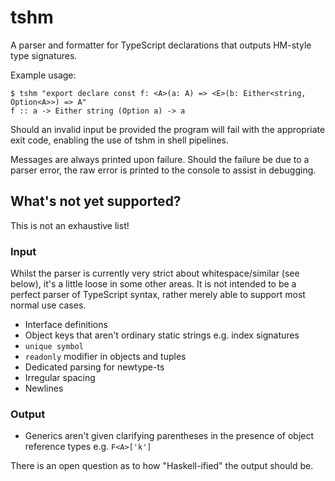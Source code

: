 # tshm

A parser and formatter for TypeScript declarations that outputs HM-style type signatures.

Example usage:

```
$ tshm "export declare const f: <A>(a: A) => <E>(b: Either<string, Option<A>>) => A"
f :: a -> Either string (Option a) -> a
```

Should an invalid input be provided the program will fail with the appropriate exit code, enabling the use of tshm in shell pipelines.

Messages are always printed upon failure. Should the failure be due to a parser error, the raw error is printed to the console to assist in debugging.

## What's not yet supported?

This is not an exhaustive list!

### Input

Whilst the parser is currently very strict about whitespace/similar (see below), it's a little loose in some other areas. It is not intended to be a perfect parser of TypeScript syntax, rather merely able to support most normal use cases.

- Interface definitions
- Object keys that aren't ordinary static strings e.g. index signatures
- `unique symbol`
- `readonly` modifier in objects and tuples
- Dedicated parsing for newtype-ts
- Irregular spacing
- Newlines

### Output

- Generics aren't given clarifying parentheses in the presence of object reference types e.g. `F<A>['k']`

There is an open question as to how "Haskell-ified" the output should be.

